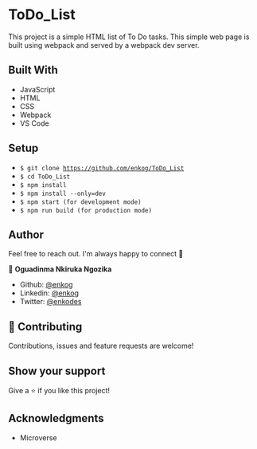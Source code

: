 # ToDo_List

This project is a simple HTML list of To Do tasks. This simple web page is built using webpack and served by a webpack dev server.


## Built With 

- JavaScript
- HTML
- CSS
- Webpack
- VS Code


##  Setup    <a name = "setup"></a>

  - <code>$ git clone https://github.com/enkog/ToDo_List</code>
  - <code>$ cd ToDo_List</code>
  - <code>$ npm install</code>
  - <code>$ npm install --only=dev</code>
  - <code>$ npm start (for development mode)</code>
  - <code>$ npm run build (for production mode)</code>
## Author

Feel free to reach out. I'm always happy to connect :slightly_smiling_face:

👤 **Oguadinma Nkiruka Ngozika**

- Github: [@enkog](https://github.com/enkog)
- Linkedin: [@enkog](https://www.linkedin.com/in/enkog/)
- Twitter: [@enkodes](https://twitter.com/enkodes)


## 🤝 Contributing

Contributions, issues and feature requests are welcome!

## Show your support

Give a ⭐️ if you like this project!

## Acknowledgments

- Microverse